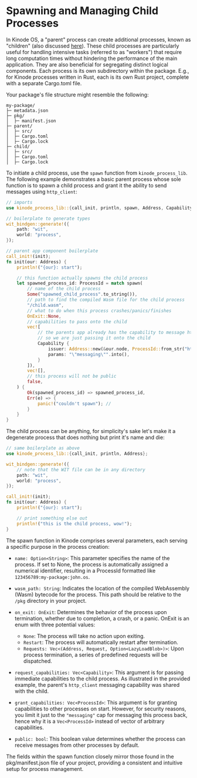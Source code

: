 # Spawning and Managing Child Processes

In Kinode OS, a "parent" process can create additional processes, known as "children" (also discussed [here](../process/processes.md#spawning-child-processes)).
These child processes are particularly useful for handling intensive tasks (referred to as "workers") that require long computation times without hindering the performance of the main application.
They are also beneficial for segregating distinct logical components.
Each process is its own subdirectory within the package.
E.g., for Kinode processes written in Rust, each is its own Rust project, complete with a separate Cargo.toml file.

Your package's file structure might resemble the following:

```
my-package/
├─ metadata.json
├─ pkg/
│  ├─ manifest.json
├─ parent/
│  ├─ src/
│  ├─ Cargo.toml
│  ├─ Cargo.lock
├─ child/
│  ├─ src/
│  ├─ Cargo.toml
│  ├─ Cargo.lock
```
To initiate a child process, use the `spawn` function from `kinode_process_lib`.
The following example demonstrates a basic parent process whose sole function is to spawn a child process and grant it the ability to send messages using `http_client`:
```rust
// imports
use kinode_process_lib::{call_init, println, spawn, Address, Capability, OnExit};

// boilerplate to generate types
wit_bindgen::generate!({
    path: "wit",
    world: "process",
});

// parent app component boilerplate
call_init!(init);
fn init(our: Address) {
    println!("{our}: start");

    // this function actually spawns the child process
    let spawned_process_id: ProcessId = match spawn(
        // name of the child process
        Some("spawned_child_process".to_string()),
        // path to find the compiled Wasm file for the child process
        "/child.wasm",
        // what to do when this process crashes/panics/finishes
        OnExit::None,
        // capabilities to pass onto the child
        vec![
            // the parents app already has the capability to message http_client here
            // so we are just passing it onto the child
            Capability {
                issuer: Address::new(&our.node, ProcessId::from_str("http_client:distro:sys").unwrap()),
                params: "\"messaging\"".into(),
            }
        ]),
        vec![],
        // this process will not be public
        false,
    ) {
        Ok(spawned_process_id) => spawned_process_id,
        Err(e) => {
            panic!("couldn't spawn"); //
        }
    }
}
```

The child process can be anything, for simplicity's sake let's make it a degenerate process that does nothing but print it's name and die:
```rust
// same boilerplate as above
use kinode_process_lib::{call_init, println, Address};

wit_bindgen::generate!({
    // note that the WIT file can be in any directory
    path: "wit",
    world: "process",
});

call_init!(init);
fn init(our: Address) {
    println!("{our}: start");

    // print something else out
    println!("this is the child process, wow!");
}
```
The spawn function in Kinode comprises several parameters, each serving a specific purpose in the process creation:

- `name: Option<String>`: This parameter specifies the name of the process.
If set to None, the process is automatically assigned a numerical identifier, resulting in a ProcessId formatted like `123456789:my-package:john.os`.

- `wasm_path: String`: Indicates the location of the compiled WebAssembly (Wasm) bytecode for the process.
This path should be relative to the `/pkg` directory in your project.

- `on_exit: OnExit`: Determines the behavior of the process upon termination, whether due to completion, a crash, or a panic.
OnExit is an enum with three potential values:

  - `None`: The process will take no action upon exiting.
  - `Restart`: The process will automatically restart after termination.
  - `Requests: Vec<(Address, Request, Option<LazyLoadBlob>)>`: Upon process termination, a series of predefined requests will be dispatched.
- `request_capabilities: Vec<Capability>`: This argument is for passing immediate capabilities to the child process.
   As illustrated in the provided example, the parent's `http_client` messaging capability was shared with the child.

- `grant_capabilities: Vec<ProcessId>`: This argument is for granting capabilities to other processes on start.
  However, for security reasons, you limit it just to the `"messaging"` cap for messaging this process back, hence why it is a `Vec<ProcessId>` instead of vector of arbitrary capabilities.

- `public: bool`: This boolean value determines whether the process can receive messages from other processes by default.

The fields within the spawn function closely mirror those found in the pkg/manifest.json file of your project, providing a consistent and intuitive setup for process management.
